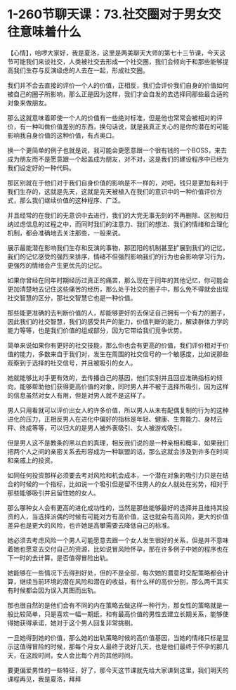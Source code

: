 # 1-260节聊天课：73.社交圈对于男女交往意味着什么

【心情】，哈啰大家好，我是夏洛，这里是两美聊天大师的第七十三节课，今天这节可能我们来谈社交，人类被社交去形成一个社交圈，我们会倾向于和那些能够提高我们生存与反演级虑的人去在一起，形成社交圈。

我们并不会去直接的评价一个人的价值，正相反，我们会评价我们自身的价值如何被自己的圈子所影响，那么正是因为这样，我们才会自发的去选择同那些最合适的对象来做朋友。

那么这就意味着即使一个人的价值有一些绝对标准，但是他也常常会被相对的评价，有一种叫做价值差别的东西，换句话说，就是我真正关心的是你的潜在的可能影响我自身价值的这种价值，有点奥口。

换一个更简单的例子也就是说，我可能会更愿意跟一个很有钱的一个BOSS，来去成为朋友而不是愿意跟一个起盖成为朋友，对不对，这是我们的建设程序中已经为我们设定好的一种代码。

那区别就在于他们对于我们自身价值的影响是不一样的，对吧，钱只是更加有利于我们生存的，这就是先天，这就是先天被植入在我们的意识中的一种价值评价方式，那么我们继续价值的这种程序、广泛。

并且经常的在我们的无意识中去进行，我们的大党无事无刻的不再删除、区别和归纳过虑信息的过程之中，而同时我们的注意力、我们的想法、我们的情绪和合理化机制，都会准确地去关注那些，一般来说。

展示最能潜在影响我们生存和反演的事物，那团阳的机制甚至扩展到我们的记忆，我们的记忆感受的强烈来排序，情绪不但强烈影响我们的行为也会影响学习行为，更强烈的情绪会产生更优先的记忆。

如果你曾经在同年时期经历过真正的痛苦，那么现在于同年的其他记忆，你可能会更加清楚地去记住这些痛苦的经历，那么处于社交的圈子中，那么免不得就会出现社交智慧的区分，那社交智慧它也是一种价值。

那些能更准确的去判断价值的人，却能够更好的去保证自己拥有一个有力的圈子，因此我们的社交智慧，我们的感受共产的能力，价值判断的能力，解读群体力学的能力等等，也是我们价值的组成部分，因为它带给我们竞争优势。

简单来说如果你有更好的社交技能，那么你也会有更高的价值，我们评价相对于价值的能力，多数来自于我们对，发生在周围的社交信号的一个敏感度，比如说那些观察到于选择的社交信号，并且被吸引的女人。

她就能够比对手更有效的，去传播自己的基因，他们实别并且回应准确指标的倾向，能够帮助他们获得更高价值的对象，同时男人并不被于选择所吸引，因为这样的信息虽然对女人有用，但是对男人就不是这样了。

男人只用看就可以评价出女人的许多价值，所以男人从未有配偶复制的行为的这种进化的压力，正相反男人在进化中偏好的指标是年轻、健康、生育能力、身材云秤、终成等等，可以归大的是男人被外表吸引、女人被游戏吸引。

但是男人这不是教条的黑以白的真理，相反我们说的是一种亲相和概率，如果我们把两个人之间的亲密关系去形容成为一种联盟的话，那么这就会涉及到许多在时间和亲戚上的投资。

如同任何投资那样必须要去考对风险和机会成本，一个潜在对象的吸引力只是在结合的时候的一个指标，比如说一个吸引但是留不住男人的女人就处在劣势，相对于那些能够吸引并且留住她的女人。

那么哪种女人会有更高的进化成功性的，当然是那些能够最好的选择并且维持其投资的人，当选择派偶的时候有可能对方有高价值，这也就会有高风险，更大的价值差异也是更大的风险，也许她是高攀需要去降低自己的标准。

她必须去考虑风险一个男人可能愿意去跟一个女人发生很好的关系，但是并不意味着她也愿意去交付自己的资源，比如说冒风险怀孕，那在许多例子中她的程序也在下一时的去计算，是否值得冒险出轨。

她能够在一些情况下去得到好处，但的不是全部，每次她的潜意时交配策略都会计算，继续当前环境的潜在风险和潜在的收益，有什么样的高价分别，那么两千其实有时候都会因为误入其图而出轨。

那也很自然的是他们会有不同的内在策略去做这样一种行为，那女性的策略就是一般比较简单，只是喜欢一幅一期纸，和有最高价值的男性去建立长期关系，能够使得她获得承诺，她对于这个男人回复非常挑剔。

一旦她得到她的价值，那么她的出轨策略时候的高价值基因，当她的情绪只标是显示这值得冒险的时候，那每个月女人最终于说好几天，也是他们最终于怀孕的那几天，在这段时间，女人会比每个月的其他时间。

要更偏爱男性的一些特征，好了，那今天这节课就先给大家讲到这里，我们明天的课程再见，我是夏洛，拜拜